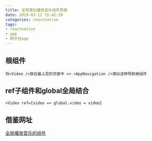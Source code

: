 ```yaml
---
title: 全局类似播放音乐组件思路
date: 2019-03-12 15:42:39
categories: reactnative
tags:
- reactnative
- app
- 跨平台app
---
```


## 根组件
```
将<Video />放在最上层的页面中 => <AppNavigation />类似这种导航根组件
```

## ref子组件和global全局结合
```
<Video ref={video => global.video = video}
```

## 借鉴网址
[全局播放音乐的组件](http://bbs.reactnative.cn/topic/4328/%E8%AF%B7%E9%97%AE%E5%90%84%E4%BD%8D%E5%A4%A7%E4%BD%ACrn%E4%B8%AD%E6%9C%89%E6%B2%A1%E6%9C%89%E5%85%A8%E5%B1%80%E7%BB%84%E4%BB%B6%E6%88%96%E7%B1%BB%E4%BC%BC%E7%9A%84%E6%A6%82%E5%BF%B5-%E4%BE%8B%E5%A6%82%E5%85%A8%E5%B1%80%E6%92%AD%E6%94%BE%E9%9F%B3%E4%B9%90%E7%9A%84%E7%BB%84%E4%BB%B6/8)